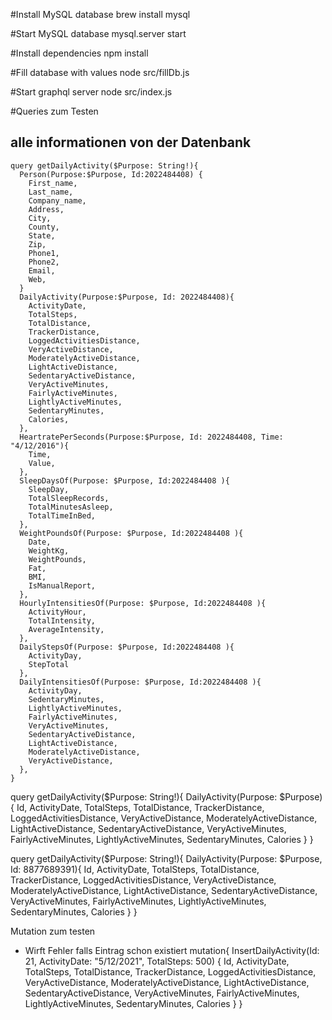 #Install MySQL database
brew install mysql

#Start MySQL database
mysql.server start

#Install dependencies
npm install

#Fill database with values
node src/fillDb.js

#Start graphql server
node src/index.js

#Queries zum Testen


## alle informationen von der Datenbank
```
query getDailyActivity($Purpose: String!){
  Person(Purpose:$Purpose, Id:2022484408) {
    First_name,
    Last_name,
    Company_name,
    Address,
    City,
    County,
    State,
    Zip,
    Phone1,
    Phone2,
    Email,
    Web,
  }
  DailyActivity(Purpose:$Purpose, Id: 2022484408){
  	ActivityDate,
    TotalSteps,
    TotalDistance,
    TrackerDistance,
    LoggedActivitiesDistance,
    VeryActiveDistance,
    ModeratelyActiveDistance,
    LightActiveDistance,
    SedentaryActiveDistance,
    VeryActiveMinutes,
    FairlyActiveMinutes,
    LightlyActiveMinutes,
    SedentaryMinutes,
    Calories,
  },
  HeartratePerSeconds(Purpose:$Purpose, Id: 2022484408, Time: "4/12/2016"){
  	Time,
    Value,
  },
  SleepDaysOf(Purpose: $Purpose, Id:2022484408 ){
    SleepDay,
    TotalSleepRecords,
    TotalMinutesAsleep,
    TotalTimeInBed,
  },
  WeightPoundsOf(Purpose: $Purpose, Id:2022484408 ){
    Date,
    WeightKg,
    WeightPounds,
    Fat,
    BMI,
    IsManualReport,
  },
  HourlyIntensitiesOf(Purpose: $Purpose, Id:2022484408 ){
    ActivityHour,
    TotalIntensity,
    AverageIntensity,
  },
  DailyStepsOf(Purpose: $Purpose, Id:2022484408 ){
    ActivityDay,
    StepTotal
  },
  DailyIntensitiesOf(Purpose: $Purpose, Id:2022484408 ){
    ActivityDay,
    SedentaryMinutes,
    LightlyActiveMinutes,
    FairlyActiveMinutes,
    VeryActiveMinutes,
    SedentaryActiveDistance,
    LightActiveDistance,
    ModeratelyActiveDistance,
    VeryActiveDistance,
  },
}
```



query getDailyActivity($Purpose: String!){
  DailyActivity(Purpose: $Purpose){
    Id,
    ActivityDate,
    TotalSteps,
    TotalDistance,
    TrackerDistance,
    LoggedActivitiesDistance,
    VeryActiveDistance,
    ModeratelyActiveDistance,
    LightActiveDistance,
    SedentaryActiveDistance,
    VeryActiveMinutes,
    FairlyActiveMinutes,
    LightlyActiveMinutes,
    SedentaryMinutes,
    Calories
  }
}

query getDailyActivity($Purpose: String!){
  DailyActivity(Purpose: $Purpose, Id: 8877689391){
    Id,
    ActivityDate,
    TotalSteps,
    TotalDistance,
    TrackerDistance,
    LoggedActivitiesDistance,
    VeryActiveDistance,
    ModeratelyActiveDistance,
    LightActiveDistance,
    SedentaryActiveDistance,
    VeryActiveMinutes,
    FairlyActiveMinutes,
    LightlyActiveMinutes,
    SedentaryMinutes,
    Calories
  }
}

Mutation zum testen
* Wirft Fehler falls Eintrag schon existiert
mutation{
  InsertDailyActivity(Id: 21, ActivityDate: "5/12/2021", TotalSteps: 500) {
    Id,
    ActivityDate,
    TotalSteps,
    TotalDistance,
    TrackerDistance,
    LoggedActivitiesDistance,
    VeryActiveDistance,
    ModeratelyActiveDistance,
    LightActiveDistance,
    SedentaryActiveDistance,
    VeryActiveMinutes,
    FairlyActiveMinutes,
    LightlyActiveMinutes,
    SedentaryMinutes,
    Calories
  }
}
